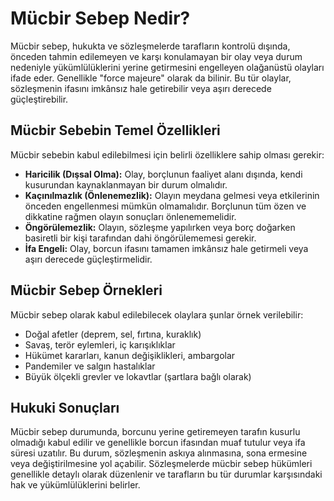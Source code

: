 # Mücbir Sebep Nedir?

Mücbir sebep, hukukta ve sözleşmelerde tarafların kontrolü dışında, önceden tahmin edilemeyen ve karşı konulamayan bir olay veya durum nedeniyle yükümlülüklerini yerine getirmesini engelleyen olağanüstü olayları ifade eder. Genellikle "force majeure" olarak da bilinir. Bu tür olaylar, sözleşmenin ifasını imkânsız hale getirebilir veya aşırı derecede güçleştirebilir.

## Mücbir Sebebin Temel Özellikleri

Mücbir sebebin kabul edilebilmesi için belirli özelliklere sahip olması gerekir:

*   **Haricilik (Dışsal Olma):** Olay, borçlunun faaliyet alanı dışında, kendi kusurundan kaynaklanmayan bir durum olmalıdır.
*   **Kaçınılmazlık (Önlenemezlik):** Olayın meydana gelmesi veya etkilerinin önceden engellenmesi mümkün olmamalıdır. Borçlunun tüm özen ve dikkatine rağmen olayın sonuçları önlenememelidir.
*   **Öngörülemezlik:** Olayın, sözleşme yapılırken veya borç doğarken basiretli bir kişi tarafından dahi öngörülememesi gerekir.
*   **İfa Engeli:** Olay, borcun ifasını tamamen imkânsız hale getirmeli veya aşırı derecede güçleştirmelidir.

## Mücbir Sebep Örnekleri

Mücbir sebep olarak kabul edilebilecek olaylara şunlar örnek verilebilir:

*   Doğal afetler (deprem, sel, fırtına, kuraklık)
*   Savaş, terör eylemleri, iç karışıklıklar
*   Hükümet kararları, kanun değişiklikleri, ambargolar
*   Pandemiler ve salgın hastalıklar
*   Büyük ölçekli grevler ve lokavtlar (şartlara bağlı olarak)

## Hukuki Sonuçları

Mücbir sebep durumunda, borcunu yerine getiremeyen tarafın kusurlu olmadığı kabul edilir ve genellikle borcun ifasından muaf tutulur veya ifa süresi uzatılır. Bu durum, sözleşmenin askıya alınmasına, sona ermesine veya değiştirilmesine yol açabilir. Sözleşmelerde mücbir sebep hükümleri genellikle detaylı olarak düzenlenir ve tarafların bu tür durumlar karşısındaki hak ve yükümlülüklerini belirler.